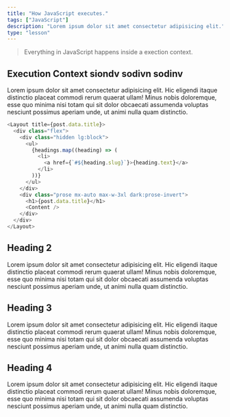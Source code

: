 ```yaml
---
title: "How JavaScript executes."
tags: ["JavaScript"]
description: "Lorem ipsum dolor sit amet consectetur adipisicing elit."
type: "lesson"
---
```


> Everything in JavaScript happens inside a exection context.

## Execution Context siondv sodivn sodinv

Lorem ipsum dolor sit amet consectetur adipisicing elit. Hic eligendi itaque distinctio placeat commodi rerum quaerat ullam! Minus nobis doloremque, esse quo minima nisi totam qui sit dolor obcaecati assumenda voluptas nesciunt possimus aperiam unde, ut animi nulla quam distinctio.

```js
<Layout title={post.data.title}>
  <div class="flex">
    <div class="hidden lg:block">
      <ul>
        {headings.map((heading) => (
          <li>
            <a href={`#${heading.slug}`}>{heading.text}</a>
          </li>
        ))}
      </ul>
    </div>
    <div class="prose mx-auto max-w-3xl dark:prose-invert">
      <h1>{post.data.title}</h1>
      <Content />
    </div>
  </div>
</Layout>
```

## Heading 2

Lorem ipsum dolor sit amet consectetur adipisicing elit. Hic eligendi itaque distinctio placeat commodi rerum quaerat ullam! Minus nobis doloremque, esse quo minima nisi totam qui sit dolor obcaecati assumenda voluptas nesciunt possimus aperiam unde, ut animi nulla quam distinctio.

## Heading 3

Lorem ipsum dolor sit amet consectetur adipisicing elit. Hic eligendi itaque distinctio placeat commodi rerum quaerat ullam! Minus nobis doloremque, esse quo minima nisi totam qui sit dolor obcaecati assumenda voluptas nesciunt possimus aperiam unde, ut animi nulla quam distinctio.

## Heading 4

Lorem ipsum dolor sit amet consectetur adipisicing elit. Hic eligendi itaque distinctio placeat commodi rerum quaerat ullam! Minus nobis doloremque, esse quo minima nisi totam qui sit dolor obcaecati assumenda voluptas nesciunt possimus aperiam unde, ut animi nulla quam distinctio.
